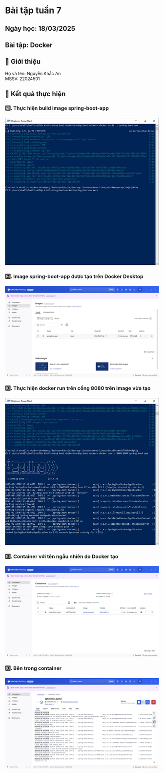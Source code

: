 # Bài tập tuần 7
## Ngày học: 18/03/2025
## Bài tập: Docker

## 📌 Giới thiệu
Họ và tên: Nguyễn Khắc An\
MSSV: 22024501

## 📌 Kết quả thực hiện
### 1️⃣. Thực hiện build image spring-boot-app
![plot](image/1.JPG)
### 2️⃣. Image spring-boot-app được tạo trên Docker Desktop
![Alt text](image/2.JPG)
### 3️⃣. Thực hiện docker run trên cổng 8080 trên image vừa tạo
![Alt text](image/3.JPG)
### 3️⃣. Container với tên ngẫu nhiên do Docker tạo
![Alt text](image/4.JPG)
### 3️⃣. Bên trong container
![Alt text](image/5.JPG)


